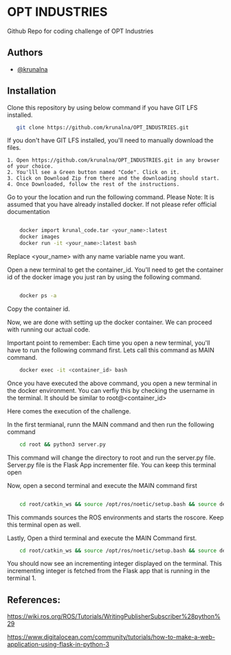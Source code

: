 
# OPT INDUSTRIES

Github Repo for coding challenge of OPT Industries




## Authors

- [@krunalna](https://www.github.com/krunalna)



## Installation

Clone this repository by using below command if you have GIT LFS installed.

```bash
   git clone https://github.com/krunalna/OPT_INDUSTRIES.git
```
If you don't have GIT LFS installed, you'll need to manually download the files.

    1. Open https://github.com/krunalna/OPT_INDUSTRIES.git in any browser of your choice.
    2. You'lll see a Green button named "Code". Click on it.
    3. Click on Download Zip from there and the downloading should start.
    4. Once Downloaded, follow the rest of the instructions.


Go to your the location and run the following command. 
Please Note: It is assumed that you have already installed docker. If not please refer official documentation

```bash

    docker import krunal_code.tar <your_name>:latest
    docker images
    docker run -it <your_name>:latest bash
```

Replace <your_name> with any name variable name you want.

Open a new terminal to get the container_id.
You'll need to get the container id  of the docker image you just ran by using the following command.

```bash

    docker ps -a
```

Copy the container id. 

Now, we are done with setting up the docker container. We can proceed with running our actual code.

Important point to remember: Each time you open a new terminal, you'll have to run the following command first.
Lets call this command as MAIN command.
``` bash
    docker exec -it <container_id> bash
```

Once you have executed the above command, you open a new terminal in the docker environment. You can verfiy
this by checking the username in the terminal. It should be similar to root@<container_id>


Here comes the execution of the challenge.

In the first termianal, runn the MAIN command and then run the following command

```bash
    cd root && python3 server.py
```

This command will change the directory to root and run the server.py file. Server.py file is the Flask App incrementer file.
You can keep this terminal open


Now, open a second terminal and execute the MAIN command first

``` bash

    cd root/catkin_ws && source /opt/ros/noetic/setup.bash && source devel/setup.bash && roscore

```

This commands sources the ROS environments and starts the roscore. Keep this terminal open as well.

Lastly, Open a third terminal and execute the MAIN Command first.

``` bash
    cd root/catkin_ws && source /opt/ros/noetic/setup.bash && source devel/setup.bash && rosrun OPT_INDUSTRIES talker.py
```

You should now see an incrementing integer displayed on the terminal. This incrementing integer is fetched from the Flask app that is running 
in the terminal 1.








## References:

https://wiki.ros.org/ROS/Tutorials/WritingPublisherSubscriber%28python%29

https://www.digitalocean.com/community/tutorials/how-to-make-a-web-application-using-flask-in-python-3
